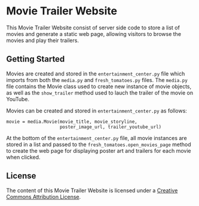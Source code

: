 # Movie Trailer Website

This Movie Trailer Website consist of server side code to store a list of movies and generate a static web page, allowing visitors to browse the movies and play their trailers.

## Getting Started
Movies are created and stored in the `entertainment_center.py` file which imports from both the `media.py` and `fresh_tomatoes.py` files.  The `media.py` file contains the Movie class used to create new instance of movie objects, as well as the `show_trailer` method used to lauch the trailer of the movie on YouTube.

Movies can be created and stored in `entertainment_center.py` as follows:
```
movie = media.Movie(movie_title, movie_storyline, 
                    poster_image_url, trailer_youtube_url)
```

At the bottom of the `entertainment_center.py` file, all movie instances are stored in a list and passed to the `fresh_tomatoes.open_movies_page` method to create the web page for displaying poster art and trailers for each movie when clicked.

## License
The content of this Movie Trailer Website is licensed under a [Creative Commons Attribution License](https://creativecommons.org/licenses/by/3.0/us/).